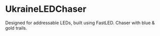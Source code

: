 # UkraineLEDChaser
Designed for addressable LEDs, built using FastLED. Chaser with blue &amp; gold trails. 
